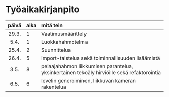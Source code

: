 # Työaikakirjanpito

| päivä | aika | mitä tein |
| :----:| :-----| :-----|
| 29.3. | 1    | Vaatimusmäärittely |
| 5.4.	| 1	| Luokkahahmotelma |
| 25.4. | 2 | Suunnittelua |
| 26.4. | 5 | import-taistelua sekä toiminnallisuuden lisäämistä |
| 3.5.  | 8 | pelaajahahmon liikkumisen parantelua, yksinkertainen tekoäly hirviöille sekä refaktorointia | 
| 6.5.  | 6 | levelin generoiminen, liikkuvan kameran rakentelua | 
